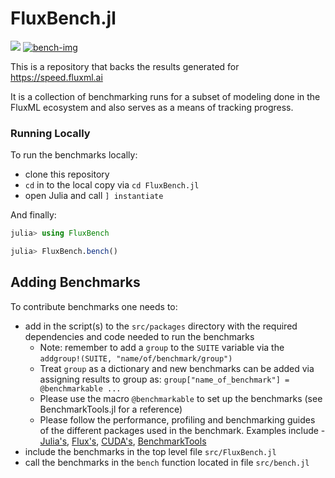 # FluxBench.jl

[![][buildkite-img]][buildkite-url] [![bench-img]][bench-url]

[buildkite-img]: https://badge.buildkite.com/560460043f33dc6a23b4bc7379e7dd120a2dc10b350d7021ca.svg
[buildkite-url]: https://buildkite.com/julialang/fluxbench-dot-jl

[bench-img]: https://img.shields.io/badge/Benchmarks-speed.fluxml.ai-blue
[bench-url]: https://speed.fluxml.ai

This is a repository that backs the results generated for https://speed.fluxml.ai

It is a collection of benchmarking runs for a subset of modeling done in the FluxML ecosystem and also serves as a means of tracking progress.

### Running Locally

To run the benchmarks locally:

* clone this repository
* `cd` in to the local copy via `cd FluxBench.jl`
* open Julia and call `] instantiate`

And finally:

```julia
julia> using FluxBench

julia> FluxBench.bench()
```

## Adding Benchmarks

To contribute benchmarks one needs to:
* add in the script(s) to the `src/packages` directory with the required dependencies and code needed to run the benchmarks
  - Note: remember to add a `group` to the `SUITE` variable via the `addgroup!(SUITE, "name/of/benchmark/group")`
  - Treat `group` as a dictionary and new benchmarks can be added via assigning results to group as: `group["name_of_benchmark"] = @benchmarkable ...`
  - Please use the macro `@benchmarkable` to set up the benchmarks (see BenchmarkTools.jl for a reference)
  - Please follow the performance, profiling and benchmarking guides of the different packages used in the benchmark. Examples include - [Julia's](https://docs.julialang.org/en/v1/manual/performance-tips/), [Flux's](https://fluxml.ai/Flux.jl/stable/performance/), [CUDA's](https://cuda.juliagpu.org/stable/development/profiling/), [BenchmarkTools](https://juliaci.github.io/BenchmarkTools.jl/stable/manual/)
* include the benchmarks in the top level file `src/FluxBench.jl`
* call the benchmarks in the `bench` function located in file `src/bench.jl`
